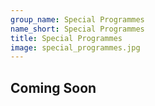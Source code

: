 ```yaml
---
group_name: Special Programmes
name_short: Special Programmes
title: Special Programmes
image: special_programmes.jpg
---
```


## Coming Soon
